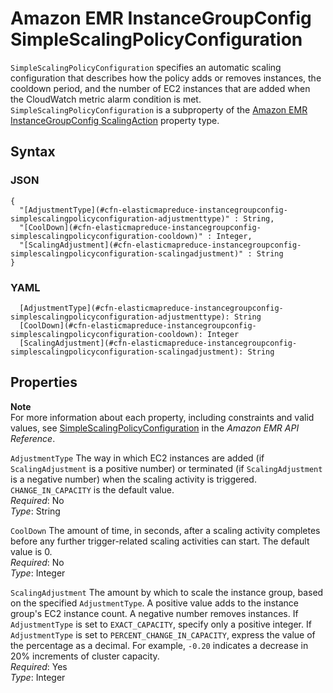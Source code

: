 # Amazon EMR InstanceGroupConfig SimpleScalingPolicyConfiguration<a name="aws-properties-elasticmapreduce-instancegroupconfig-simplescalingpolicyconfiguration"></a>

`SimpleScalingPolicyConfiguration` specifies an automatic scaling configuration that describes how the policy adds or removes instances, the cooldown period, and the number of EC2 instances that are added when the CloudWatch metric alarm condition is met\. `SimpleScalingPolicyConfiguration` is a subproperty of the [Amazon EMR InstanceGroupConfig ScalingAction](aws-properties-elasticmapreduce-instancegroupconfig-scalingaction.md) property type\.

## Syntax<a name="w13ab1c21c10d141c22c42b5"></a>

### JSON<a name="aws-properties-elasticmapreduce-instancegroupconfig-simplescalingpolicyconfiguration-syntax.json"></a>

```
{
  "[AdjustmentType](#cfn-elasticmapreduce-instancegroupconfig-simplescalingpolicyconfiguration-adjustmenttype)" : String,
  "[CoolDown](#cfn-elasticmapreduce-instancegroupconfig-simplescalingpolicyconfiguration-cooldown)" : Integer,
  "[ScalingAdjustment](#cfn-elasticmapreduce-instancegroupconfig-simplescalingpolicyconfiguration-scalingadjustment)" : String
}
```

### YAML<a name="aws-properties-elasticmapreduce-instancegroupconfig-simplescalingpolicyconfiguration-syntax.yaml"></a>

```
  [AdjustmentType](#cfn-elasticmapreduce-instancegroupconfig-simplescalingpolicyconfiguration-adjustmenttype): String
  [CoolDown](#cfn-elasticmapreduce-instancegroupconfig-simplescalingpolicyconfiguration-cooldown): Integer
  [ScalingAdjustment](#cfn-elasticmapreduce-instancegroupconfig-simplescalingpolicyconfiguration-scalingadjustment): String
```

## Properties<a name="w13ab1c21c10d141c22c42b7"></a>

**Note**  
For more information about each property, including constraints and valid values, see [SimpleScalingPolicyConfiguration](https://docs.aws.amazon.com/ElasticMapReduce/latest/API/API_SimpleScalingPolicyConfiguration.html) in the *Amazon EMR API Reference*\.

`AdjustmentType`  <a name="cfn-elasticmapreduce-instancegroupconfig-simplescalingpolicyconfiguration-adjustmenttype"></a>
The way in which EC2 instances are added \(if `ScalingAdjustment` is a positive number\) or terminated \(if `ScalingAdjustment` is a negative number\) when the scaling activity is triggered\. `CHANGE_IN_CAPACITY` is the default value\.  
*Required*: No  
*Type*: String

`CoolDown`  <a name="cfn-elasticmapreduce-instancegroupconfig-simplescalingpolicyconfiguration-cooldown"></a>
The amount of time, in seconds, after a scaling activity completes before any further trigger\-related scaling activities can start\. The default value is 0\.  
*Required*: No  
*Type*: Integer

`ScalingAdjustment`  <a name="cfn-elasticmapreduce-instancegroupconfig-simplescalingpolicyconfiguration-scalingadjustment"></a>
The amount by which to scale the instance group, based on the specified `AdjustmentType`\. A positive value adds to the instance group's EC2 instance count\. A negative number removes instances\. If `AdjustmentType` is set to `EXACT_CAPACITY`, specify only a positive integer\. If `AdjustmentType` is set to `PERCENT_CHANGE_IN_CAPACITY`, express the value of the percentage as a decimal\. For example, `-0.20` indicates a decrease in 20% increments of cluster capacity\.  
*Required*: Yes  
*Type*: Integer